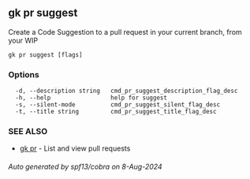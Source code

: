 ## gk pr suggest

Create a Code Suggestion to a pull request in your current branch, from your WIP

```
gk pr suggest [flags]
```

### Options

```
  -d, --description string   cmd_pr_suggest_description_flag_desc
  -h, --help                 help for suggest
  -s, --silent-mode          cmd_pr_suggest_silent_flag_desc
  -t, --title string         cmd_pr_suggest_title_flag_desc
```

### SEE ALSO

* [gk pr](gk_pr.md)	 - List and view pull requests

###### Auto generated by spf13/cobra on 8-Aug-2024
